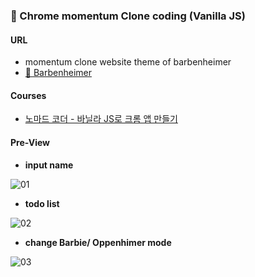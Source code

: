 ### 🍦 Chrome momentum Clone coding (Vanilla JS)

#### URL
- momentum clone website theme of barbenheimer 
- [🎀 Barbenheimer](https://eleutheromania372.github.io/Momentum-clone/)

#### Courses
- [노마드 코더 - 바닐라 JS로 크롬 앱 만들기](https://nomadcoders.co/javascript-for-beginners/lobby)

#### Pre-View
- **input name**

![01](https://github.com/eleutheromania372/Momentum-clone/assets/95083164/d57a12ef-3483-4e4b-ada5-354f4a3c1d2b)

-  **todo list**
  
![02](https://github.com/eleutheromania372/Momentum-clone/assets/95083164/217f7430-3be4-4f3c-b855-37b8ab1fc28f)

-  **change Barbie/ Oppenhimer mode**

![03](https://github.com/eleutheromania372/Momentum-clone/assets/95083164/e147d1b5-c4ac-4cf6-a0db-888adb6abd93)

